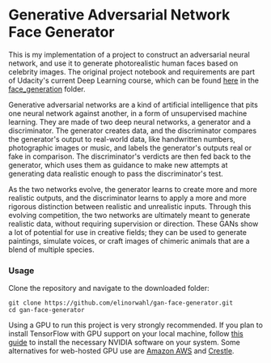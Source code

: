# Generative Adversarial Network Face Generator

This is my implementation of a project to construct an adversarial neural network, and use it to generate photorealistic human
faces based on celebrity images. The original project notebook and requirements are part of Udacity's current Deep Learning 
course, which can be found [here](https://github.com/udacity/deep-learning) in the [face_generation](https://github.com/udacity/deep-learning/tree/master/face_generation) 
folder.

Generative adversarial networks are a kind of artificial intelligence that pits one neural network against another, in a form
of unsupervised machine learning. They are made of two deep neural networks, a generator and a discriminator. The generator
creates data, and the discriminator compares the generator's output to real-world data, like handwritten numbers, photographic 
images or music, and labels the generator's outputs real or fake in comparison. The discriminator's verdicts are then fed 
back to the generator, which uses them as guidance to make new attempts at generating data realistic enough to pass the 
discriminator's test.

As the two networks evolve, the generator learns to create more and more realistic outputs, and the discriminator learns to 
apply a more and more rigorous distinction between realistic and unrealistic inputs. Through this evolving competition, the 
two networks are ultimately meant to generate realistic data, without requiring supervision or direction. These GANs show a 
lot of potential for use in creative fields; they can be used to generate paintings, simulate voices, or craft images of 
chimeric animals that are a blend of multiple species.

### Usage

Clone the repository and navigate to the downloaded folder:
```
git clone https://github.com/elinorwahl/gan-face-generator.git
cd gan-face-generator
```

Using a GPU to run this project is very strongly recommended. If you plan to install TensorFlow with GPU support on your local 
machine, follow [this guide](https://www.tensorflow.org/install/) to install the necessary NVIDIA software on your system.
Some alternatives for web-hosted GPU use are [Amazon AWS](https://aws.amazon.com/hpc/) and [Crestle](https://www.crestle.com).
